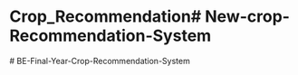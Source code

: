 # Crop_Recommendation# New-crop-Recommendation-System
#   B E - F i n a l - Y e a r - C r o p - R e c o m m e n d a t i o n - S y s t e m  
 